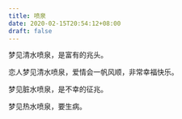```yaml
---
title: 喷泉
date: 2020-02-15T20:54:12+08:00
draft: false
---
```


梦见清水喷泉，是富有的兆头。



恋人梦见清水喷泉，爱情会一帆风顺，非常幸福快乐。



梦见脏水喷泉，是不幸的征兆。



梦见热水喷泉，要生病。

